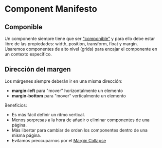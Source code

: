 # Component Manifesto

## Componible
Un componente siempre tiene que ser ["componible"](http://dle.rae.es/?id=A2BkG2M) y para ello debe estar libre de las propiedades: width, position, transform, float y margin.
Usaremos componentes de alto nivel (grids) para encajar el componente en un contexto específico.

## Dirección del margen
Los márgenes siempre deberán ir en una misma dirección:
- **margin-left** para "mover" horizontalmente un elemento
- **margin-bottom** para "mover" verticalmente un elemento

Beneficios:
- Es más fácil definir un ritmo vertical.
- Menos sorpresas a la hora de añadir o eliminar componentes de una página.
- Más libertar para cambiar de orden los componentes dentro de una misma página.
- Evitamos preocuparnos por el [Margin Collapse](https://developer.mozilla.org/es/docs/Web/CSS/CSS_Modelo_Caja/Mastering_margin_collapsing)
